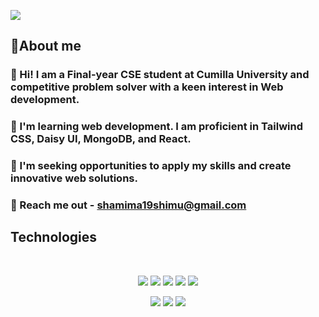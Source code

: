 <!-- -### Hi there 👋 -->
![](/cover.png "")

## 👩About me

### 👋 Hi! I am a Final-year CSE student at Cumilla University and competitive problem solver with a keen interest in Web development. <br>
### 🌱 I'm learning web development. I am proficient in Tailwind CSS, Daisy UI, MongoDB, and React. <br>
### 🤔  I'm seeking opportunities to apply my skills and create innovative web solutions. <br>
###  📧 Reach me out - shamima19shimu@gmail.com

## Technologies
<br>
<p align="center">
<img src="/images/HTML.svg"/>
<img src="/images/CSS.svg"/>
<img src="/images/c++.svg"/>
<img src="/images/TailwindCSS-Dark.svg"/>
<img src="/images/JavaScript.svg"/>
</p>
<p align="center">
<img src="/images/React-Dark.svg"/>
<img src="/images/Firebase-Dark.svg"/>
<img src="/images/MongoDB.svg"/>
</p>


<!--
**shimu-7/shimu-7** is a ✨ _special_ ✨ repository because its `README.md` (this file) appears on your GitHub profile.

Here are some ideas to get you started:

- 🔭 I’m currently working on ...
- 🌱 I’m currently learning ...
- 👯 I’m looking to collaborate on ...
- 🤔 I’m looking for help with ...
- 💬 Ask me about ...
- 📫 How to reach me: ...
- 😄 Pronouns: ...
- ⚡ Fun fact: ...
-->
